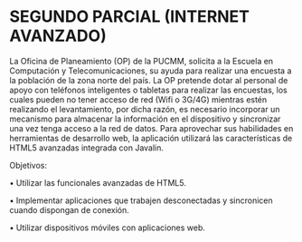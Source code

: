 # SEGUNDO PARCIAL (INTERNET AVANZADO)
La Oficina de Planeamiento (OP) de la PUCMM, solicita a la Escuela en Computación y
Telecomunicaciones, su ayuda para realizar una encuesta a la población de la zona norte
del país. La OP pretende dotar al personal de apoyo con teléfonos inteligentes o tabletas
para realizar las encuestas, los cuales pueden no tener acceso de red (Wifi o 3G/4G)
mientras estén realizando el levantamiento, por dicha razón, es necesario incorporar un
mecanismo para almacenar la información en el dispositivo y sincronizar una vez tenga
acceso a la red de datos. Para aprovechar sus habilidades en herramientas de desarrollo
web, la aplicación utilizará las características de HTML5 avanzadas integrada con Javalin.

Objetivos:

<p>• Utilizar las funcionales avanzadas de HTML5. 
<p>• Implementar aplicaciones que trabajen desconectadas y sincronicen cuando dispongan de conexión. 
<p>• Utilizar dispositivos móviles con aplicaciones web.
